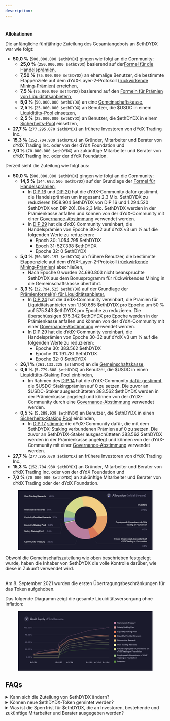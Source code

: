 ```yaml
---
description:
---
```


#

**Allokationen**

Die anfängliche fünfjährige Zuteilung des Gesamtangebots an $ethDYDX war wie folgt:

* **50,0 %** (`500.000.000 $ethDYDX`) gingen wie folgt an die Community:
  * **25,0 %** (`250.000.000 $ethDYDX`) basierend auf der[Formel für die Handelsprämien](https://docs.dydx.community/dydx-governance/rewards/trading-rewards),
  * **7,50 %** (`75.000.000 $ethDYDX`) an ehemalige Benutzer, die bestimmte Etappenziele auf dem dYdX-Layer-2-Protokoll ([rückwirkende Mining-Prämien](https://docs.dydx.community/dydx-governance/rewards/retroactive-mining-rewards)) erreichen,
  * **7,5 %** (`75.000.000 $ethDYDX`) basierend auf den [Formeln für Prämien von Liquiditätsanbietern](https://docs.dydx.community/dydx-governance/rewards/liquidity-provider-rewards),
  * **5,0 %** (`50.000.000 $ethDYDX`) an eine [Gemeinschaftskasse](https://docs.dydx.community/dydx-governance/start-here/community-treasury/),
  * **2,5 %** (`25.000.000 $ethDYDX`) an Benutzer, die $USDC in einem [Liquiditäts-Pool](https://docs.dydx.community/dydx-governance/staking-pools/liquidity-staking-pool) einsetzen,
  * **2,5 %** (`25.000.000 $ethDYDX`) an Benutzer, die $ethDYDX in einem [Sicherheits-Pool](https://docs.dydx.community/dydx-governance/staking-pools/safety-staking-pool) einsetzen,
* **27,7 %** (`277.295.070 $ethDYDX`) an frühere Investoren von dYdX Trading Inc.,
* **15,3 %** (`152.704.930 $ethDYDX`) an Gründer, Mitarbeiter und Berater von dYdX Trading Inc. oder von der dYdX Foundation und
* **7,0 %** (`70.000.000 $ethDYDX`) an zukünftige Mitarbeiter und Berater von dYdX Trading Inc. oder der dYdX Foundation.

Derzeit sieht die Zuteilung wie folgt aus:

* **50,0 %** (`500.000.000 $ethDYDX`) gingen wie folgt an die Community:
  * **14,5 %** (`144.693.506 $ethDYDX`) auf der Grundlage der [Formel für Handelsprämien](https://docs.dydx.community/dydx-governance/rewards/trading-rewards),
    * In [DIP 16](https://github.com/dydxfoundation/dip/blob/master/content/dips/DIP-16.md) und [DIP 20](https://dydx.community/dashboard/proposal/11) hat die dYdX-Community dafür gestimmt, die Handelsprämien um insgesamt 2,3 Mio. $ethDYDX zu reduzieren (958.904 $ethDYDX von DIP 16 und 1.294.520 $ethDYDX von DIP 20). Die 2,3 Mio. $ethDYDX werden in der Prämienkasse anfallen und können von der dYdX-Community mit einer [Governance-Abstimmung](https://docs.dydx.community/dydx-governance/voting-and-governance/governance-parameters) verwendet werden.
    * In [DIP 29](https://dydx.community/dashboard/proposal/16) hat die dYdX-Community vereinbart, die Handelsprämien von Epoche 30-32 auf dYdX v3 um ⅓ auf die folgenden Werte zu reduzieren:
      * Epoch 30: 1.054.795 $ethDYDX
      * Epoch 31: 527.398 $ethDYDX
      * Epoche 32: 0 $ethDYDX
  * **5,0 %** (`50.309.197 $ethDYDX`) an frühere Benutzer, die bestimmte Etappenziele auf dem dYdX-Layer-2-Protokoll ([rückwirkende Mining-Prämien](../rewards/retroactive-mining-rewards.md)) abschließen,
    * Nach Epoche 0 wurden 24.690.803 nicht beanspruchte $ethDYDX aus dem Bonusprogramm für rückwirkendes Mining in die Gemeinschaftskasse überführt.
  * **3,3 %** (`32.794.525 $ethDYDX`) auf der Grundlage der [Prämienformel(n) für Liquiditätsanbieter](https://docs.dydx.community/dydx-governance/rewards/liquidity-provider-rewards),
    * In [DIP 24](https://github.com/dydxfoundation/dip/blob/master/content/dips/DIP-24.md) hat die dYdX-Community vereinbart, die Prämien für Liquiditätsanbieter von 1.150.685 $ethDYDX pro Epoche um 50 % auf 575.343 $ethDYDX pro Epoche zu reduzieren. Die überschüssigen 575.342 $ethDYDX pro Epoche werden in der Prämienkasse anfallen und können von der dYdX-Community mit einer [Governance-Abstimmung](https://docs.dydx.community/dydx-governance/voting-and-governance/governance-parameters) verwendet werden.
    * In [DIP 29](https://dydx.community/dashboard/proposal/16) hat die dYdX-Community vereinbart, die Handelsprämien von Epoche 30-32 auf dYdX v3 um ⅓ auf die folgenden Werte zu reduzieren:
      * Epoche 30: 383.562 $ethDYDX
      * Epoche 31: 191.781 $ethDYDX
      * Epoche 32: 0 $ethDYDX
  * **26,1 %** (`261.133.225 $ethDYDX`) an die [Gemeinschaftskasse](https://docs.dydx.community/dydx-governance/start-here/community-treasury/),
  * **0,6 %** (`5.779.608 $ethDYDX`) an Benutzer, die $USDC in einen [Liquiditäts-Staking Pool](https://docs.dydx.community/dydx-governance/staking-pools/liquidity-staking-pool) einbinden,
    * Im Rahmen des [DIP 14](https://github.com/dydxfoundation/dip/blob/master/content/dips/DIP-14.md) hat die dYdX-Community [dafür gestimmt](https://dydx.community/dashboard/proposal/7), die $USDC-Stakingprämien auf 0 zu setzen. Die zuvor an $USDC-Staker ausgeschütteten 383.562 $ethDYDX werden in der Prämienkasse angelegt und können von der dYdX-Community durch eine [Governance-Abstimmung](https://docs.dydx.community/dydx-governance/voting-and-governance/governance-parameters) verwendet werden.
  * **0,5 %** (`5.289.939 $ethDYDX`) an Benutzer, die $ethDYDX in einen [Sicherheits-Staking Pool](https://docs.dydx.community/dydx-governance/staking-pools/safety-staking-pool) einbinden,
    * In [DIP 17](https://github.com/dydxfoundation/dip/blob/master/content/dips/DIP-17.md) [stimmte](https://dydx.community/dashboard/proposal/9) die dYdX-Community dafür, die mit dem $ethDYDX-Staking verbundenen Prämien auf 0 zu setzen. Die zuvor an $ethDYDX-Staker ausgeschütteten 383.562 $ethDYDX werden in der Prämienkasse angelegt und können von der dYdX-Community mit einer [Governance-Abstimmung](https://docs.dydx.community/dydx-governance/voting-and-governance/governance-parameters) verwendet werden.
* **27,7 %** (`277.295.070 $ethDYDX`) an frühere Investoren von dYdX Trading Inc.,
* **15,3 %** (`152.704.930 $ethDYDX`) an Gründer, Mitarbeiter und Berater von dYdX Trading Inc. oder von der dYdX Foundation und
* **7,0 %** (`70 000 000 $ethDYDX`) an zukünftige Mitarbeiter und Berater von dYdX Trading oder der dYdX Foundation.

<figure><img src="../.gitbook/assets/Brand Kit Allocation.png" alt=""><figcaption></figcaption></figure>

Obwohl die Gemeinschaftszuteilung wie oben beschrieben festgelegt wurde, haben die Inhaber von $ethDYDX die volle Kontrolle darüber, wie diese in Zukunft verwendet wird.

##

Am 8. September 2021 wurden die ersten Übertragungsbeschränkungen für das Token aufgehoben.

Das folgende Diagramm zeigt die gesamte Liquiditätsversorgung ohne Inflation:

<figure><img src="../.gitbook/assets/liquid supply total issuance_3.png" alt=""><figcaption></figcaption></figure>

## **FAQs**

<details>

<summary>Kann sich die Zuteilung von $ethDYDX ändern? </summary>

Ja, die dYdX-Community kann sämtliche [Rewards und Pools ändern, die von Anbeginn des Launches bestanden](../voting-and-governance/governance-parameters.md). Bisher hat die dYdX-Community in mehreren Governance-Vorschlägen für die Reduzierung der DYDX-Emissionen gestimmt:

* Im Rahmen des [DIP 16](https://github.com/dydxfoundation/dip/blob/master/content/dips/DIP-16.md) [stimmte](https://dydx.community/dashboard/proposal/8) die dYdX-Community dafür, die Trading Rewards um 25 % zu reduzieren.
*
* Im Rahmen des [DIP 17](https://github.com/dydxfoundation/dip/blob/master/content/dips/DIP-17.md) [hat](https://dydx.community/dashboard/proposal/9) die dYdX-Community abgestimmt, die $ethDYDX-Stakingprämien auf 0 zu setzen. Die zuvor an $DYDX-Staker ausgeschütteten 383.562 $ethDYDX, werden in der Prämienkasse angelegt und können von der dYdX-Community durch [Governance-Abstimmung](https://docs.dydx.community/dydx-governance/voting-and-governance/governance-parameters) verwendet werden.
* In [DIP 24](https://github.com/dydxfoundation/dip/blob/master/content/dips/DIP-24.md) hat die dYdX-Community [dafür gestimmt](https://dydx.community/dashboard/proposal/14), die Prämien für Liquiditätsanbieter von 1.150.685 $ethDYDX pro Epoche um 50 % auf 575.343 $ethDYDX pro Epoche zu reduzieren. Die überschüssigen 575.342 $ethDYDX pro Epoche werden in der Prämienkasse anfallen und können von der dYdX-Community mit einer [Governance-Abstimmung](https://docs.dydx.community/dydx-governance/voting-and-governance/governance-parameters) verwendet werden.
* In [DIP 29](https://dydx.community/dashboard/proposal/16) hat die dYdX-Community vereinbart, die Handels- und LP-Prämien von Epoche 30-32 auf dYdX v3 um ⅓ auf die folgenden Werte zu reduzieren:

a. Reduzierung der Prämien am 21. November 2023, 15:00 UTC (Beginn von Epoche 30) auf die folgenden Werte

```
 i. Trading: 1,054,795
 ii. LP: 383,562
```

b. Reduzierung der Prämien am 19. Dezember 2023, 15:00 UTC (Beginn von Epoche 31) auf die folgenden Werte

```
 i.Trading: 527,398
 ii.LP: 191,781
```

c. Reduzierung der Prämien am 16. Januar 2024, 15:00 UTC (Beginn von Epoche 32) auf die folgenden Werte

```
 i.Trading: 0
 ii.LP: 0
```

</details>

<details>

<summary>Können neue $ethDYDX-Token gemintet werden?</summary>



</details>

<details>

<summary>Was ist die Sperrfrist für $ethDYDX, die an Investoren, bestehende und zukünftige Mitarbeiter und Berater ausgegeben werden?</summary>







*
*
*
*

**Beachten Sie bitte, dass alle oben genannten Daten so interpretiert werden sollten, dass sie sich auf die UTC-Zeitzone beziehen.**

Für mehrere Gründer, Mitarbeiter, Berater und Referenten der dYdX Trading Inc. und der dYdX Foundation gelten ebenfalls die in der Novelle festgelegten Übertragungsbeschränkungen.

Für alle Mitarbeiter und Berater gelten außerdem verschiedene Sperrzeiträume, die dazu führen können, dass sie ihre Rechte an $ethDYDX verlieren. Der Bezug von $ethDYDX durch Mitarbeiter oder Berater basiert weder auf der Erbringung von Dienstleistungen im Zusammenhang mit dem dYdX-Protokoll noch auf anderen Dienstleistungen, die dem Protokoll förderlich sein könnten, noch wird dies in Zukunft der Fall sein. Stattdessen können Mitarbeiter und Berater $ethDYDX für Dienstleistungen erhalten, die nur der dYdX Trading Inc. oder der dYdX Foundation oder einer anderen Vertragspartei zugutekommen.

Unabhängig von einer $ethDYDX-Sperrfrist können Investoren und frühere Mitarbeiter oder Berater der dYdX Trading Inc. oder der dYdX Foundation $ethDYDX nutzen, um Vorschläge einzubringen, Stimmen abzutreten oder über Vorschläge im Zusammenhang mit dem dYdX-Protokoll abzustimmen. Gegenwärtige Mitarbeiter und Berater von dYdX Trading oder der Foundation werden zunächst keine Vorschläge machen oder an Abstimmungen teilnehmen, können dies aber in Zukunft tun. Derzeitige Mitarbeiter und Berater der dYdX Trading Inc. oder der dYdX Foundation können Stimmen abtreten, ohne den Versuch zu unternehmen, das Abstimmungsergebnis zu beeinflussen.

Alle Investoren sind zur Einhaltung der Übertragungsbeschränkung verpflichtet, die durch vertragliche Vereinbarungen mit der dYdX Foundation und der dYdX Trading Inc. geltend gemacht wird. Die dYdX Foundation überwacht Wallet-Adressen, damit festgestellt werden kann, ob Übertragungen unter Verletzung dieser Beschränkung vorgenommen wurden.

Die dYdX Foundation hat sich bereit erklärt, rechtliche Schritte gegen Anleger einzuleiten, die diese Anforderungen nicht erfüllen.

</details>

